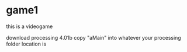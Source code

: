 # game1
this is a videogame

download processing 4.01b
copy "aMain" into whatever your processing folder location is
